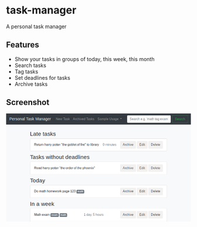 # task-manager
A personal task manager

## Features
* Show your tasks in groups of today, this week, this month
* Search tasks
* Tag tasks
* Set deadlines for tasks
* Archive tasks

## Screenshot
![](screenshot.png)
